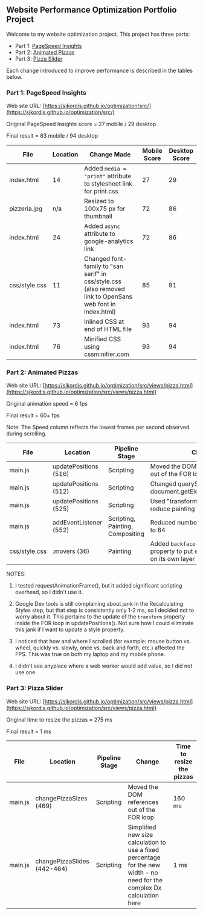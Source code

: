 ## Website Performance Optimization Portfolio Project

Welcome to my website optimization project. This project has three parts:

* Part 1: [PageSpeed Insights](#pagespeed)
* Part 2: [Animated Pizzas](#pizzeria)
* Part 3: [Pizza Slider](#slider)

Each change introduced to improve performance is described in the tables below.

### <a name="pagespeed"></a>Part 1: PageSpeed Insights

Web site URL:  [https://sjkordis.github.io/optimization/src/](https://sjkordis.github.io/optimization/src/)

Original PageSpeed Insights score = 27 mobile / 29 desktop

Final result = 83 mobile / 94 desktop

File | Location | Change Made | Mobile Score | Desktop Score |
---- | -------- | ----------- | ------------ | ------------- |
index.html | 14 | Added `media = "print"` attribute to stylesheet link for print.css | 27 | 29
pizzeria.jpg | n/a | Resized to 100x75 px for thumbnail | 72 | 86
index.html | 24 | Added `async` attribute to google-analytics link | 72 | 86
css/style.css | 11 | Changed font-family to "san serif" in css/style.css (also removed link to OpenSans web font in index.html) | 85 | 91
index.html | 73 | Inlined CSS at end of HTML file | 93 | 94
index.html | 76 | Minified CSS using cssminifier.com | 93 | 94

### <a name="pizzeria"></a>Part 2: Animated Pizzas

Web site URL:  [https://sjkordis.github.io/optimization/src/views/pizza.html](https://sjkordis.github.io/optimization/src/views/pizza.html)

Original animation speed = 6 fps

Final result = 60+ fps

Note: The Speed column reflects the lowest frames per second observed during scrolling.

File | Location | Pipeline Stage | Change | Speed
---- | -------- | -------------- | ------ | -----
main.js | updatePositions (516) | Scripting | Moved the DOM reference and math out of the FOR loop | 24 fps
main.js | updatePositions (512) | Scripting | Changed querySelectorAll call to document.getElementsByClassName | 24 fps
main.js | updatePositions (525) | Scripting | Used "transform" instead of "left" to reduce painting time | 36 fps
main.js | addEventListener (552) | Scripting, Painting, Compositing | Reduced number of pizzas from 200 to 64 | 52 fps
css/style.css | .movers (36) | Painting | Added `backface-visibility: hidden` property to put each animated pizza on its own layer | 60+ fps

NOTES:

1.  I tested requestAnimationFrame(), but it added significant scripting overhead, so I didn't use it.

2. Google Dev tools is still complaining about jank in the Recalculating Styles step, but that step is consistently only 1-2 ms, so I decided not to worry about it. This pertains to the update of the `transform` property inside the FOR loop in updatePositions(). Not sure how I could eliminate this jank if I want to update a style property.

3. I noticed that how and where I scrolled (for example: mouse button vs. wheel, quickly vs. slowly, once vs. back and forth, etc.) affected the FPS. This was true on both my laptop and my mobile phone.

4. I didn't see anyplace where a web worker would add value, so I did not use one.

### <a name="slider"></a>Part 3: Pizza Slider

Web site URL:  [https://sjkordis.github.io/optimization/src/views/pizza.html](https://sjkordis.github.io/optimization/src/views/pizza.html)

Original time to resize the pizzas = 275 ms

Final result = 1 ms

File | Location | Pipeline Stage | Change | Time to resize the pizzas
---- | -------- | -------------- | ------ | -------------------------
main.js | changePizzaSizes (469) | Scripting | Moved the DOM references out of the FOR loop | 160 ms
main.js | changePizzaSlides (442-464) | Scripting | Simplified new size calculation to use a fixed percentage for the new width - no need for the complex Dx calculation here | 1 ms
